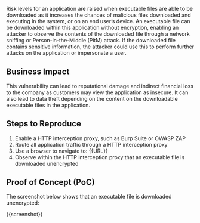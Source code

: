 Risk levels for an application are raised when executable files are able to be downloaded as it increases the chances of malicious files downloaded and executing in the system, or on an end user’s device. An executable file can be downloaded within this application without encryption, enabling an attacker to observe the contents of the downloaded file through a network sniffing or Person-in-the-Middle (PitM) attack. If the downloaded file contains sensitive information, the attacker could use this to perform further attacks on the application or impersonate a user.

## Business Impact

This vulnerability can lead to reputational damage and indirect financial loss to the company as customers may view the application as insecure. It can also lead to data theft depending on the content on the downloadable executable files in the application.

## Steps to Reproduce

1. Enable a HTTP interception proxy, such as Burp Suite or OWASP ZAP
1. Route all application traffic through a HTTP interception proxy
1. Use a browser to navigate to: {{URL}}
1. Observe within the HTTP interception proxy that an executable file is downloaded unencrypted

## Proof of Concept (PoC)

The screenshot below shows that an executable file is downloaded unencrypted:

{{screenshot}}
